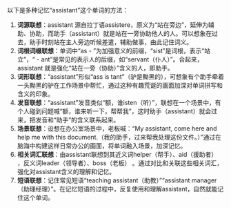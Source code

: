 以下是多种记忆“assistant”这个单词的方法：
1. **词源联想**：assistant 源自拉丁语assistere，原义为“站在旁边”，延伸为辅助、协助，而助手（assistant）就是站在一旁协助他人的人。可以想象在过去，助手时刻站在主人旁边听候差遣，辅助做事，由此记住词义。
2. **词根词缀联想**：单词中“as - ”为加强意义的前缀，“sist”是词根，表示“站立”，“ - ant”是常见的表示人的后缀，如“servant（仆人）”。合起来，assistant 就是强化“站在一旁（协助）”含义的人，即助手。 
3. **词形联想**：“assistant”形似“ass is tant”（驴是黝黑的），可想象有个助手牵着一头黝黑的驴在工作场景中帮忙，通过这种有趣荒诞的画面加深对单词拼写和含义的印象。 
4. **发音联想**：“assistant”发音类似“额，谁isten（听）”，联想在一个场景中，有个人碰到问题喊“额，谁来听一下，帮帮我”，这时助手（assistant）就会过来，把发音和“助手”的含义联系起来。 
5. **场景联想**：设想在办公室场景中，老板喊：“My assistant, come here and help me with this document.（我的助手，过来帮我处理这份文件。）”通过在脑海中构建这样日常办公的画面，将单词融入场景，加深记忆。 
6. **相关词汇联想**：由assistant联想到其近义词helper（帮手）、aid（援助者） ，反义词leader（领导者）、boss（老板） 。通过对比和关联这些相关词汇，强化对assistant含义的理解和记忆。 
7. **短语联想**：记住常见短语“teaching assistant（助教）”“assistant manager（助理经理）”。在记忆短语的过程中，反复使用和理解assistant，自然就能记住这个单词。 